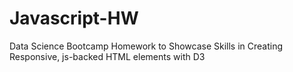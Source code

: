 # Javascript-HW
Data Science Bootcamp Homework to Showcase Skills in Creating Responsive, js-backed HTML elements with D3
